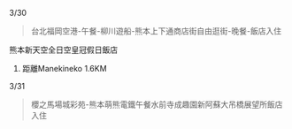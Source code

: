 3/30

>台北福岡空港-午餐-柳川遊船-熊本上下通商店街自由逛街-晚餐-飯店入住

熊本新天空全日空皇冠假日飯店
1. 距離Manekineko 1.6KM

3/31
>櫻之馬場城彩苑-熊本萌熊電鐵午餐水前寺成趣園新阿蘇大吊橋展望所飯店入住